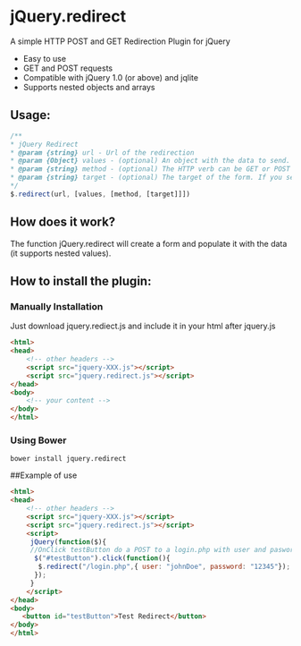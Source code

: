 # jQuery.redirect
A simple HTTP POST and GET Redirection Plugin for jQuery

* Easy to use
* GET and POST requests
* Compatible with jQuery 1.0 (or above) and jqlite
* Supports nested objects and arrays


## Usage:
 ```javascript
/**
 * jQuery Redirect
 * @param {string} url - Url of the redirection
 * @param {Object} values - (optional) An object with the data to send. If not present will look for values as QueryString in the target url.
 * @param {string} method - (optional) The HTTP verb can be GET or POST (defaults to POST)
 * @param {string} target - (optional) The target of the form. If you set "_blank" will open the url in a new window.
 */
$.redirect(url, [values, [method, [target]]])
 ```

## How does it work?
The function jQuery.redirect will create a form and populate it with the data (it supports nested values).

## How to install the plugin:

### Manually Installation
Just download jquery.rediect.js and include it in your html after jquery.js

 ```html
 <html>
 <head>
     <!-- other headers -->
     <script src="jquery-XXX.js"></script>
     <script src="jquery.redirect.js"></script>
 </head>
 <body>
     <!-- your content -->
 </body>
 </html>
 ```
 
### Using Bower
 ```
bower install jquery.redirect
 ```

##Example of use

 ```html
 <html>
 <head>
     <!-- other headers -->
     <script src="jquery-XXX.js"></script>
     <script src="jquery.redirect.js"></script>
     <script>
      jQuery(function($){
      //OnClick testButton do a POST to a login.php with user and pasword
       $("#testButton").click(function(){
        $.redirect("/login.php",{ user: "johnDoe", password: "12345"}); 
       });
      }
     </script>
 </head>
 <body>
    <button id="testButton">Test Redirect</button>
 </body>
 </html>
 ```
